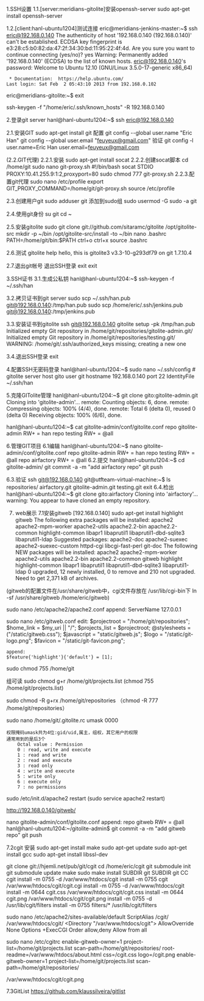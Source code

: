 1.SSH设置
1.1.[server:meridians-gitolite]安装openssh-server
sudo apt-get install openssh-server

1.2.[client:hanl-ubuntu1204]测试连接
eric@meridians-jenkins-master:~$ ssh eric@192.168.0.140
	The authenticity of host '192.168.0.140 (192.168.0.140)' can't be established.
	ECDSA key fingerprint is e3:28:c5:b0:82:da:47:2f:34:30:bd:11:95:22:4f:4d.
	Are you sure you want to continue connecting (yes/no)? yes
	Warning: Permanently added '192.168.0.140' (ECDSA) to the list of known hosts.
	eric@192.168.0.140's password:
	Welcome to Ubuntu 12.10 (GNU/Linux 3.5.0-17-generic x86_64)

	 * Documentation:  https://help.ubuntu.com/
	Last login: Sat Feb  2 05:43:10 2013 from 192.168.0.102
eric@meridians-gitolite:~$ exit

ssh-keygen -f "/home/eric/.ssh/known_hosts" -R 192.168.0.140

2.登录git server
hanl@hanl-ubuntu1204:~$ ssh eric@192.168.0.140

2.1.安装GIT
sudo apt-get install git
配置
git config --global user.name "Eric Han"
git config --global user.email  "feuyeux@gmail.com"
验证
git config -l
	user.name=Eric Han
	user.email=feuyeux@gmail.com

(2.2.GIT代理)
2.2.1.安装
sudo apt-get install socat
2.2.2.创建socat脚本
cd /home/git
sudo nano git-proxy.sh
	#!/bin/bash
	socat STDIO PROXY:10.41.255.9:$1:$2,proxyport=80
sudo chmod 777 git-proxy.sh
2.2.3.配置git代理
sudo nano /etc/profile
	export GIT_PROXY_COMMAND=/home/git/git-proxy.sh
source /etc/profile

2.3.创建用户git
sudo adduser git
添加到sudo组
sudo usermod -G sudo -a git

2.4.使用git身份
su git
cd ~

2.5.安装gitolite
sudo git clone git://github.com/sitaramc/gitolite /opt/gitolite-src
mkdir -p ~/bin
/opt/gitolite-src/install -to ~/bin
nano .bashrc
	PATH=/home/git/bin:$PATH
	ctrl+o ctrl+x
source .bashrc

2.6.测试
gitolite help
hello, this is gitolite3 v3.3-10-g293df79 on git 1.7.10.4

2.7.退出git帐号 退出SSH登录
exit
exit

3.SSH证书
3.1.生成公私钥
hanl@hanl-ubuntu1204:~$ ssh-keygen -f ~/.ssh/han

3.2.拷贝证书到git server
sudo scp ~/.ssh/han.pub git@192.168.0.140:/tmp/han.pub
sudo scp /home/eric/.ssh/jenkins.pub git@192.168.0.140:/tmp/jenkins.pub

3.3.安装证书到gitolite
ssh git@192.168.0.140
gitolite setup -pk /tmp/han.pub
Initialized empty Git repository in /home/git/repositories/gitolite-admin.git/
Initialized empty Git repository in /home/git/repositories/testing.git/
WARNING: /home/git/.ssh/authorized_keys missing; creating a new one

3.4.退出SSH登录
exit

4.配置SSH无密码登录
hanl@hanl-ubuntu1204:~$ sudo nano ~/.ssh/config
	# gitolite server
	host gito
	user git
	hostname 192.168.0.140
	port 22
	IdentityFile ~/.ssh/han

5.克隆GITolite管理
hanl@hanl-ubuntu1204:~$ git clone gito:gitolite-admin.git
Cloning into 'gitolite-admin'...
remote: Counting objects: 6, done.
remote: Compressing objects: 100% (4/4), done.
remote: Total 6 (delta 0), reused 0 (delta 0)
Receiving objects: 100% (6/6), done.

hanl@hanl-ubuntu1204:~$ cat gitolite-admin/conf/gitolite.conf
	repo gitolite-admin
	    RW+     =   han
	repo testing
	    RW+     =   @all

6.管理GIT项目
6.1编辑
hanl@hanl-ubuntu1204:~$ nano gitolite-admin/conf/gitolite.conf
	repo gitolite-admin
	    RW+     =   han
	repo testing
	    RW+     =   @all
	repo airfactory
		RW+		=	@all
6.2.提交
hanl@hanl-ubuntu1204:~$ cd gitolite-admin/
git commit -a -m "add airfactory repo"
git push

6.3.验证
ssh git@192.168.0.140
git@utfteam-virtual-machine:~$ ls repositories/
	airfactory.git  gitolite-admin.git  testing.git
exit
6.4.检出
hanl@hanl-ubuntu1204:~$ git clone gito:airfactory
	Cloning into 'airfactory'...
	warning: You appear to have cloned an empty repository.

7. web展示
7.1安装gitweb
[192.168.0.140]
sudo apt-get install highlight gitweb
	The following extra packages will be installed:
	  apache2 apache2-mpm-worker apache2-utils apache2.2-bin apache2.2-common highlight-common libapr1 libaprutil1
	  libaprutil1-dbd-sqlite3 libaprutil1-ldap
	Suggested packages:
	  apache2-doc apache2-suexec apache2-suexec-custom httpd-cgi libcgi-fast-perl git-doc
	The following NEW packages will be installed:
	  apache2 apache2-mpm-worker apache2-utils apache2.2-bin apache2.2-common gitweb highlight highlight-common
	  libapr1 libaprutil1 libaprutil1-dbd-sqlite3 libaprutil1-ldap
	0 upgraded, 12 newly installed, 0 to remove and 210 not upgraded.
	Need to get 2,371 kB of archives.

(gitweb的配置文件在/usr/share/gitweb中，cgi文件存放在 /usr/lib/cgi-bin下
ln -sf /usr/share/gitweb /home/eric/gitweb)

sudo nano /etc/apache2/apache2.conf
	append:
	ServerName 127.0.0.1

sudo nano /etc/gitweb.conf
	edit:
	$projectroot = "/home/git/repositories";
	$home_link = $my_uri || "/";
	$projects_list = $projectroot;
	@stylesheets = ("/static/gitweb.css");
	$javascript = "static/gitweb.js";
	$logo = "/static/git-logo.png";
	$favicon = "/static/git-favicon.png";

	append:
	$feature{'highlight'}{'default'} = [1];
sudo chmod 755 /home/git

组可读
sudo chmod g+r /home/git/projects.list
(chmod 755 /home/git/projects.list)

sudo chmod -R g+rx /home/git/repositories
（chmod -R 777 /home/git/repositories）

sudo nano /home/git/.gitolite.rc
	umask 0000

	权限掩码umask共为4位:gid/uid,属主，组权，其它用户的权限
	通常用到的是后3个
		Octal value : Permission
		0 : read, write and execute
		1 : read and write
		2 : read and execute
		3 : read only
		4 : write and execute
		5 : write only
		6 : execute only
		7 : no permissions

sudo /etc/init.d/apache2 restart
(sudo service apache2 restart)

http://192.168.0.140/gitweb/

nano gitolite-admin/conf/gitolite.conf
	append:
	repo gitweb
	    RW+     =   @all
hanl@hanl-ubuntu1204:~/gitolite-admin$ git commit -a -m "add gitweb repo"
git push

7.2cgit
安装
sudo apt-get install make
sudo apt-get update
sudo apt-get install gcc
sudo apt-get install libssl-dev

git clone git://hjemli.net/pub/git/cgit
cd /home/eric/cgit
git submodule init
git submodule update
make
sudo make install
	    SUBDIR git
	    SUBDIR git
	    CC cgit
	install -m 0755 -d /var/www/htdocs/cgit
	install -m 0755 cgit /var/www/htdocs/cgit/cgit.cgi
	install -m 0755 -d /var/www/htdocs/cgit
	install -m 0644 cgit.css /var/www/htdocs/cgit/cgit.css
	install -m 0644 cgit.png /var/www/htdocs/cgit/cgit.png
	install -m 0755 -d /usr/lib/cgit/filters
	install -m 0755 filters/* /usr/lib/cgit/filters

sudo nano /etc/apache2/sites-available/default
	ScriptAlias /cgit/ /var/www/htdocs/cgit/
	<Directory "/var/www/htdocs/cgit">
	    AllowOverride None
	    Options +ExecCGI
	    Order allow,deny
	    Allow from all
	</Directory>

sudo nano /etc/cgitrc
	enable-gitweb-owner=1
	project-list=/home/git/projects.list
	scan-path=/home/git/repositories/
	root-readme=/var/www/htdocs/about.html
	css=/cgit.css
	logo=/cgit.png
	enable-gitweb-owner=1
	project-list=/home/git/projects.list
	scan-path=/home/git/repositories/

/var/www/htdocs/cgit/cgit.png

7.3GitList
https://github.com/klaussilveira/gitlist